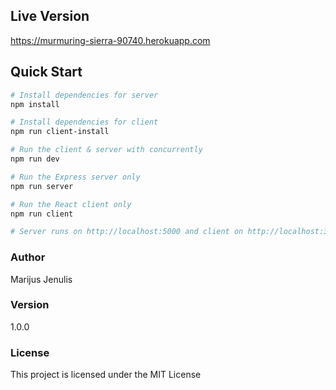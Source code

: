 ## Live Version
https://murmuring-sierra-90740.herokuapp.com

## Quick Start
``` bash
# Install dependencies for server
npm install

# Install dependencies for client
npm run client-install

# Run the client & server with concurrently
npm run dev

# Run the Express server only
npm run server

# Run the React client only
npm run client

# Server runs on http://localhost:5000 and client on http://localhost:3000
```

### Author

Marijus Jenulis

### Version

1.0.0

### License

This project is licensed under the MIT License
